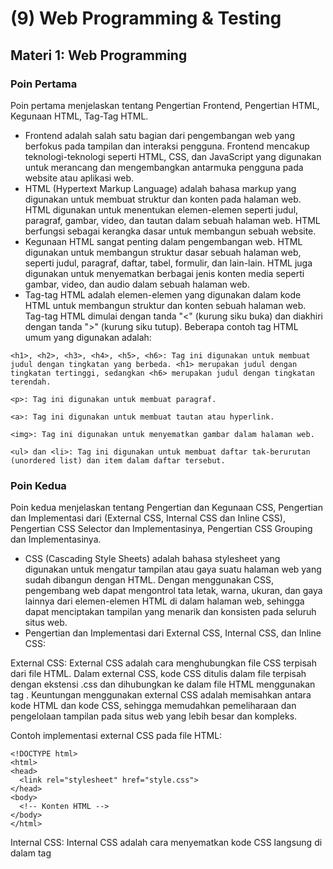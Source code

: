 # (9) Web Programming & Testing

## Materi 1: Web Programming

### Poin Pertama
Poin pertama menjelaskan tentang Pengertian Frontend, Pengertian HTML, Kegunaan HTML, Tag-Tag HTML. 

- Frontend adalah salah satu bagian dari pengembangan web yang berfokus pada tampilan dan interaksi pengguna. Frontend mencakup teknologi-teknologi seperti HTML, CSS, dan JavaScript yang digunakan untuk merancang dan mengembangkan antarmuka pengguna pada website atau aplikasi web.
- HTML (Hypertext Markup Language) adalah bahasa markup yang digunakan untuk membuat struktur dan konten pada halaman web. HTML digunakan untuk menentukan elemen-elemen seperti judul, paragraf, gambar, video, dan tautan dalam sebuah halaman web. HTML berfungsi sebagai kerangka dasar untuk membangun sebuah website.
- Kegunaan HTML sangat penting dalam pengembangan web. HTML digunakan untuk membangun struktur dasar sebuah halaman web, seperti judul, paragraf, daftar, tabel, formulir, dan lain-lain. HTML juga digunakan untuk menyematkan berbagai jenis konten media seperti gambar, video, dan audio dalam sebuah halaman web.
- Tag-tag HTML adalah elemen-elemen yang digunakan dalam kode HTML untuk membangun struktur dan konten sebuah halaman web. Tag-tag HTML dimulai dengan tanda "<" (kurung siku buka) dan diakhiri dengan tanda ">" (kurung siku tutup). Beberapa contoh tag HTML umum yang digunakan adalah:

```
<h1>, <h2>, <h3>, <h4>, <h5>, <h6>: Tag ini digunakan untuk membuat judul dengan tingkatan yang berbeda. <h1> merupakan judul dengan tingkatan tertinggi, sedangkan <h6> merupakan judul dengan tingkatan terendah.

<p>: Tag ini digunakan untuk membuat paragraf.

<a>: Tag ini digunakan untuk membuat tautan atau hyperlink.

<img>: Tag ini digunakan untuk menyematkan gambar dalam halaman web.

<ul> dan <li>: Tag ini digunakan untuk membuat daftar tak-berurutan (unordered list) dan item dalam daftar tersebut.
```

### Poin Kedua
Poin kedua menjelaskan tentang Pengertian dan Kegunaan CSS, Pengertian dan Implementasi dari (External CSS, Internal CSS dan Inline CSS), Pengertian CSS Selector dan Implementasinya, Pengertian CSS Grouping dan Implementasinya.

- CSS (Cascading Style Sheets) adalah bahasa stylesheet yang digunakan untuk mengatur tampilan atau gaya suatu halaman web yang sudah dibangun dengan HTML. Dengan menggunakan CSS, pengembang web dapat mengontrol tata letak, warna, ukuran, dan gaya lainnya dari elemen-elemen HTML di dalam halaman web, sehingga dapat menciptakan tampilan yang menarik dan konsisten pada seluruh situs web.
- Pengertian dan Implementasi dari External CSS, Internal CSS, dan Inline CSS:

External CSS: External CSS adalah cara menghubungkan file CSS terpisah dari file HTML. Dalam external CSS, kode CSS ditulis dalam file terpisah dengan ekstensi .css dan dihubungkan ke dalam file HTML menggunakan tag <link>. Keuntungan menggunakan external CSS adalah memisahkan antara kode HTML dan kode CSS, sehingga memudahkan pemeliharaan dan pengelolaan tampilan pada situs web yang lebih besar dan kompleks.

Contoh implementasi external CSS pada file HTML:

```
<!DOCTYPE html>
<html>
<head>
  <link rel="stylesheet" href="style.css">
</head>
<body>
  <!-- Konten HTML -->
</body>
</html>
```

Internal CSS: Internal CSS adalah cara menyematkan kode CSS langsung di dalam tag <style> dalam file HTML. Kode CSS di dalam internal CSS hanya berlaku untuk halaman HTML yang sama. Internal CSS cocok digunakan untuk halaman web yang sederhana atau memiliki tampilan yang khusus untuk halaman tertentu.

Contoh implementasi internal CSS pada file HTML:

```
<!DOCTYPE html>
<html>
<head>
  <style>
    /* Kode CSS */
  </style>
</head>
<body>
  <!-- Konten HTML -->
</body>
</html>
```

Inline CSS: Inline CSS adalah cara menambahkan kode CSS langsung pada atribut style di dalam tag HTML. Kode CSS di dalam inline CSS hanya berlaku untuk elemen HTML tertentu dan tidak dapat digunakan kembali pada elemen HTML lainnya. Inline CSS sebaiknya digunakan untuk perubahan tampilan yang sangat spesifik pada elemen HTML tertentu.

Contoh implementasi inline CSS pada tag HTML:

```
<!DOCTYPE html>
<html>
<head>
</head>
<body>
  <p style="color: blue; font-size: 18px;">Ini adalah paragraf dengan tampilan inline CSS</p>
</body>
</html>
```

- Pengertian CSS Selector dan Implementasinya:

CSS Selector adalah cara untuk memilih atau menargetkan elemen HTML yang akan diberikan gaya atau tampilan menggunakan CSS. Selector digunakan untuk mengidentifikasi elemen HTML yang akan diberikan pengaturan gaya tertentu.

Contoh implementasi CSS Selector:

```
/* Selector berdasarkan nama tag HTML */
p {
  color: blue;
  font-size: 16px;
}

/* Selector berdasarkan atribut class pada elemen HTML */
.my-class {
  color: red;
  font-size: 14px;
}

/* Selector berdasarkan atribut id pada elemen HTML */
#my-id {
  color: green;
  font-size: 12px;
}
```

Pengertian CSS Grouping dan Implementasinya:

CSS Grouping adalah cara untuk mengelompokkan beberapa selector menjadi satu aturan CSS. Hal ini memungkinkan pengembang web untuk memberikan gaya yang sama kepada beberapa elemen HTML dengan kode CSS yang lebih efisien.

Contoh implementasi CSS Grouping:

```
/* Menggunakan grup selector untuk memberikan gaya yang sama pada beberapa elemen HTML */
.header, .footer {
background-color: gray;
padding: 10px;
}

/* Menggunakan grup selector untuk memberikan gaya yang sama pada beberapa elemen HTML dengan atribut class yang berbeda */
.button-primary, .button-secondary {
background-color: blue;
color: white;
padding: 5px 10px;
}
```


### Poin Ketiga
Poin ketiga menjelaskan tentang Pengertian dan Kegunaan Frontend Framework, Contoh Frontend Framework, Pengertian Bootstrap dan Keunggulannya

- Pengertian dan Kegunaan Frontend Framework:

Frontend Framework adalah kumpulan dari berbagai teknologi atau komponen yang digunakan untuk membangun antarmuka pengguna (UI) suatu aplikasi web. Frontend Framework menyediakan struktur, komponen, dan gaya yang sudah siap pakai sehingga memudahkan pengembang web dalam membangun tampilan yang menarik dan responsif tanpa harus membuat semuanya dari awal.

- Contoh Frontend Framework:

Bootstrap: Bootstrap adalah salah satu Frontend Framework yang paling populer dan banyak digunakan. Bootstrap menyediakan kumpulan komponen UI seperti grid system, form, button, navbar, dan masih banyak lagi, serta gaya CSS yang sudah siap pakai. Bootstrap juga menyediakan JavaScript plugin untuk memperkaya interaksi pengguna dalam aplikasi web.

- Pengertian Bootstrap dan Keunggulannya:

Bootstrap adalah sebuah Frontend Framework yang dikembangkan oleh Twitter. Bootstrap menyediakan kumpulan komponen UI yang siap pakai seperti grid system, form, button, navbar, modal, dan masih banyak lagi, serta gaya CSS yang telah ditentukan sebelumnya. Keunggulan Bootstrap antara lain:

Responsif: Bootstrap dirancang untuk menjadi responsif, artinya tampilan yang dihasilkan akan menyesuaikan dengan ukuran layar perangkat pengguna, baik itu desktop, tablet, atau smartphone. Hal ini memudahkan pengembang web dalam membangun aplikasi web yang bisa diakses dengan baik di berbagai perangkat.

Mudah digunakan: Bootstrap menyediakan dokumentasi yang lengkap dan mudah dipahami, serta contoh-contoh kode yang siap pakai. Pengembang web dapat dengan mudah menggunakan komponen-komponen Bootstrap untuk membangun tampilan yang menarik dan responsif.

Customizable: Meskipun Bootstrap menyediakan gaya CSS yang sudah ditentukan sebelumnya, namun pengembang web masih dapat mengkustomisasi tampilan sesuai kebutuhan proyek. Bootstrap menggunakan konsep class dan komponen yang modular, sehingga memudahkan pengembang web dalam mengganti tampilan yang sudah ada atau menambahkan gaya baru.

Kompatibilitas: Bootstrap kompatibel dengan berbagai peramban web modern, seperti Google Chrome, Mozilla Firefox, Microsoft Edge, dan Safari. Hal ini memastikan bahwa tampilan yang dibangun dengan Bootstrap dapat diakses oleh pengguna dengan berbagai perangkat dan peramban web.

## Materi 2: Review Web UI Testing with Serenity

### Poin Pertama
Poin pertama menjelaskan tentang 

### Poin Kedua
Poin kedua menjelaskan tentang 

### Poin Ketiga
Poin ketiga menjelaskan tentang 

